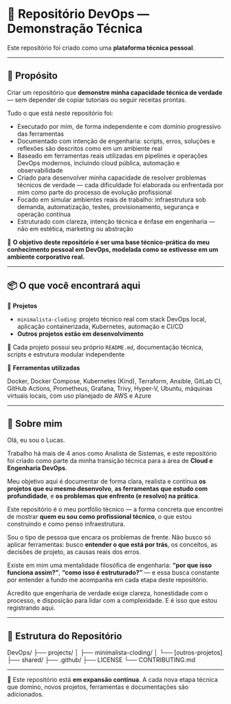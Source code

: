 # 🚀 Repositório DevOps — Demonstração Técnica

Este repositório foi criado como uma **plataforma técnica pessoal**.

---

## 🎯 Propósito

Criar um repositório que **demonstre minha capacidade técnica de verdade** — sem depender de copiar tutoriais ou seguir receitas prontas.

Tudo o que está neste repositório foi:

- Executado por mim, de forma independente e com domínio progressivo das ferramentas  
- Documentado com intenção de engenharia: scripts, erros, soluções e reflexões são descritos como em um ambiente real  
- Baseado em ferramentas reais utilizadas em pipelines e operações DevOps modernos, incluindo cloud pública, automação e observabilidade  
- Criado para desenvolver minha capacidade de resolver problemas técnicos de verdade — cada dificuldade foi elaborada ou enfrentada por mim como parte do processo de evolução profissional  
- Focado em simular ambientes reais de trabalho: infraestrutura sob demanda, automatização, testes, provisionamento, segurança e operação contínua  
- Estruturado com clareza, intenção técnica e ênfase em engenharia — não em estética, marketing ou abstração  

📌 **O objetivo deste repositório é ser uma base técnico-prática do meu conhecimento pessoal em DevOps, modelada como se estivesse em um ambiente corporativo real.**

---

## 📦 O que você encontrará aqui

📁 **Projetos**

- `minimalista-cloding`: projeto técnico real com stack DevOps local, aplicação containerizada, Kubernetes, automação e CI/CD  
- **Outros projetos estão em desenvolvimento**

📖 Cada projeto possui seu próprio `README.md`, documentação técnica, scripts e estrutura modular independente

🧰 **Ferramentas utilizadas**

Docker, Docker Compose, Kubernetes (Kind), Terraform, Ansible, GitLab CI, GitHub Actions, Prometheus, Grafana, Trivy, Hyper-V, Ubuntu, máquinas virtuais locais, com uso planejado de AWS e Azure

---

## 👤 Sobre mim

Olá, eu sou o Lucas.

Trabalho há mais de 4 anos como Analista de Sistemas, e este repositório foi criado como parte da minha transição técnica para a área de **Cloud e Engenharia DevOps**.

Meu objetivo aqui é documentar de forma clara, realista e contínua **os projetos que eu mesmo desenvolvo**, **as ferramentas que estudo com profundidade**, e **os problemas que enfrento (e resolvo) na prática**.

Este repositório é o meu portfólio técnico — a forma concreta que encontrei de mostrar **quem eu sou como profissional técnico**, o que estou construindo e como penso infraestrutura.

Sou o tipo de pessoa que encara os problemas de frente. Não busco só aplicar ferramentas: busco **entender o que está por trás**, os conceitos, as decisões de projeto, as causas reais dos erros.

Existe em mim uma mentalidade filosófica de engenharia: **“por que isso funciona assim?”**, **“como isso é estruturado?”** — e essa busca constante por entender a fundo me acompanha em cada etapa deste repositório.

Acredito que engenharia de verdade exige clareza, honestidade com o processo, e disposição para lidar com a complexidade. E é isso que estou registrando aqui.

---

## 🧱 Estrutura do Repositório

DevOps/
├── projects/
│ ├── minimalista-cloding/
│ └── [outros-projetos]
├── shared/
├── .github/
├── LICENSE
└── CONTRIBUTING.md



---

📌 Este repositório está **em expansão contínua**. A cada nova etapa técnica que domino, novos projetos, ferramentas e documentações são adicionados.
